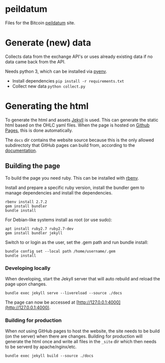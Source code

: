 # peildatum
Files for the Bitcoin [peildatum](https://peildatum.nl) site.

# Generate (new) data
Collects data from the exchange API's or uses already existing data if no data came back from the API.

Needs python 3, which can be installed via [pyenv](https://github.com/pyenv/pyenv).

- Install dependencies `pip install -r requirements.txt`
- Collect new data `python collect.py`

# Generating the html
To generate the html and assets [Jekyll](https://jekyllrb.com) is used. This can generate the static html based on the OHLC yaml files.
When the page is hosted on [Github Pages](https://docs.github.com/en/pages), this is done automatically.

The `docs` dir contains the website source because this is the only allowed subdirectoty that GitHub pages can build from, according to the [documentation](https://docs.github.com/en/pages/getting-started-with-github-pages/configuring-a-publishing-source-for-your-github-pages-site#about-publishing-sources).

## Building the page
To build the page you need ruby. This can be installed with [rbenv](https://github.com/rbenv/rbenv).

Install and prepare a specific ruby version, install the bundler gem to manage dependencies and install the dependencies.
```
rbenv install 2.7.2
gem install bundler
bundle install
```

For Debian-like systems install as root (or use sudo):
```
apt install ruby2.7 ruby2.7-dev
gem install bundler jekyll
```
Switch to or login as the user, set the .gem path and run bundle install:
```
bundle config set --local path /home/username/.gem
bundle install
```

### Developing locally
When developing, start the Jekyll server that will auto rebuild and reload the page upon changes.
```
bundle exec jekyll serve --livereload --source ./docs
```
The page can now be accessed at [http://127.0.0.1:4000](http://127.0.0.1:4000).

### Building for production
When *not* using GitHub pages to host the website, the site needs to be build (on the server) when there are changes.
Building for production will generate the html once and write all files in the `_site` dir which then needs to be serverd by apache/nginx/etc.
```
bundle exec jekyll build --source ./docs
```

